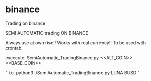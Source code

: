 # binance
Trading on binance

SEMI AUTOMATIC trading ON BINANCE

Always use at own risc!!
Works with real currency!!
To be used with crontab.

excecute: SemiAutomatic_TradingBinance.py <<ALT_COIN>> <<BASE_COIN>>

" i.e. python3 ./SemiAutomatic_TradingBinance.py LUNA BUSD "
